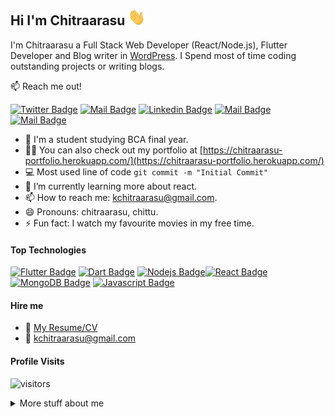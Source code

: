 ## Hi I'm Chitraarasu <img src="assets/hi.gif" width="28px" alt="hi">

I'm Chitraarasu a Full Stack Web Developer (React/Node.js), Flutter Developer and Blog writer in [WordPress](https://kchitraarasu.wordpress.com/). I Spend most of time coding outstanding projects or writing blogs.

:mailbox: Reach me out!

[![Twitter Badge](https://img.shields.io/badge/-@chitraarasu-1ca0f1?style=flat&labelColor=1ca0f1&logo=twitter&logoColor=white&link=https://twitter.com/chitraarasu)](https://twitter.com/chitraarasu) [![Mail Badge](https://img.shields.io/badge/-LearnWithMe-e74c3c?style=flat&labelColor=e74c3c&logo=wordpress&logoColor=white)](https://kchitraarasu.wordpress.com/blog/) [![Linkedin Badge](https://img.shields.io/badge/-chitraarasu-0e76a8?style=flat&labelColor=0e76a8&logo=linkedin&logoColor=white)](https://www.linkedin.com/in/chitraarasu-k/) [![Mail Badge](https://img.shields.io/badge/-@chitraarasu-e84393?style=flat&labelColor=e84393&logo=instagram&logoColor=white)](https://www.instagram.com/chitraarasu.k/) [![Mail Badge](https://img.shields.io/badge/-chitraarasu-c0392b?style=flat&labelColor=c0392b&logo=gmail&logoColor=white)](mailto:kchitraarasu@gmail.com)

<!-- TODO: Add last video link -->

- 🔭 I'm a student studying BCA final year.
- 👨‍💻 You can also check out my portfolio at [https://chitraarasu-portfolio.herokuapp.com/](https://chitraarasu-portfolio.herokuapp.com/)
- :computer: Most used line of code `git commit -m "Initial Commit"`
- 🌱 I’m currently learning more about react.
- 📫 How to reach me: kchitraarasu@gmail.com.
- 😄 Pronouns: chitraarasu, chittu.
- ⚡ Fun fact: I watch my favourite movies in my free time.

#### Top Technologies

<!-- TODO: Make technologies links takes you to repositories -->

[![Flutter Badge](https://img.shields.io/badge/-Flutter-007acc?style=for-the-badge&labelColor=black&logo=flutter&logoColor=007acc)](https://github.com/chitraarasu/BMI-Calculator) [![Dart Badge](https://img.shields.io/badge/-Dart-e535ab?style=for-the-badge&labelColor=black&logo=dart&logoColor=e535ab)](https://github.com/chitraarasu/Flash-Chat) [![Nodejs Badge](https://img.shields.io/badge/-Nodejs-3C873A?style=for-the-badge&labelColor=black&logo=node.js&logoColor=3C873A)](https://github.com/chitraarasu/secrets-node)[![React Badge](https://img.shields.io/badge/-React-61DBFB?style=for-the-badge&labelColor=black&logo=react&logoColor=61DBFB)](https://github.com/chitraarasu/keeper-react)[![MongoDB Badge](https://img.shields.io/badge/-MongoDB-e5fbff?style=for-the-badge&labelColor=black&logo=MongoDB&logoColor=e5fbff)](https://github.com/chitraarasu/Blog-Website-Node) [![Javascript Badge](https://img.shields.io/badge/-Javascript-F0DB4F?style=for-the-badge&labelColor=black&logo=javascript&logoColor=F0DB4F)](https://github.com/chitraarasu/Test-Your-Memory)

#### Hire me

- :paperclip: [My Resume/CV](assets/pdf/Chitraarasu-Resume.pdf)
- :email: kchitraarasu@gmail.com

#### Profile Visits

![visitors](https://visitor-badge.glitch.me/badge?page_id=chitraarasu.chitraarasu)

<details>
<summary>
  More stuff about me
</summary>

<br >

I love sharing knowledge and writing blogs, and that's why LearnWithMe WordPress Blog exists!

#### What is LearnWithMe?

LearnWithMe is a wordpress blog for learning Web/Mobile development and coding. Including new technologies and frameworks and anything really related to development world.

#### Coding Stats

<!--START_SECTION:waka-->
```text
Dart         17 hrs 45 mins  ███████████████████░░░░░░   75.98 % 
JavaScript   3 hrs 30 mins   ███▓░░░░░░░░░░░░░░░░░░░░░   15.00 % 
JSON         26 mins         ▒░░░░░░░░░░░░░░░░░░░░░░░░   01.91 % 
Batchfile    21 mins         ▒░░░░░░░░░░░░░░░░░░░░░░░░   01.53 % 
Bash         17 mins         ▒░░░░░░░░░░░░░░░░░░░░░░░░   01.24 % 
```
<!--END_SECTION:waka-->

#### Github Stats

![Chitraarasu github stats](https://github-readme-stats.vercel.app/api?username=chitraarasu&count_private=true&theme=tokyonight)

</details>
